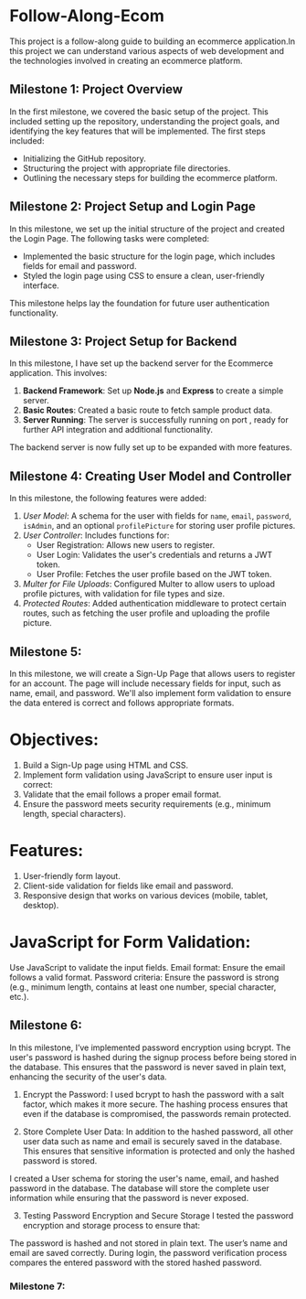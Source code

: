 # Follow-Along-Ecom

This project is a follow-along guide to building an ecommerce application.In this project we can understand various aspects of web development and the technologies involved in creating an ecommerce platform.

## Milestone 1: Project Overview

In the first milestone, we covered the basic setup of the project. This included setting up the repository, understanding the project goals, and identifying the key features that will be implemented. The first steps included:
- Initializing the GitHub repository.
- Structuring the project with appropriate file directories.
- Outlining the necessary steps for building the ecommerce platform.

## Milestone 2: Project Setup and Login Page

In this milestone, we set up the initial structure of the project and created the Login Page. The following tasks were completed:
- Implemented the basic structure for the login page, which includes fields for email and password.
- Styled the login page using CSS to ensure a clean, user-friendly interface.

This milestone helps lay the foundation for future user authentication functionality.

## Milestone 3: Project Setup for Backend

In this milestone, I have set up the backend server for the Ecommerce application. This involves:

1. **Backend Framework**: Set up **Node.js** and **Express** to create a simple server.
2. **Basic Routes**: Created a basic route to fetch sample product data.
3. **Server Running**: The server is successfully running on port , ready for further API integration and additional functionality.

The backend server is now fully set up to be expanded with more features.

## Milestone 4: Creating User Model and Controller

In this milestone, the following features were added:

1. *User Model*: A schema for the user with fields for `name`, `email`, `password`, `isAdmin`, and an optional `profilePicture` for storing user profile pictures.
2. *User Controller*: Includes functions for:
   - User Registration: Allows new users to register.
   - User Login: Validates the user's credentials and returns a JWT token.
   - User Profile: Fetches the user profile based on the JWT token.
3. *Multer for File Uploads*: Configured Multer to allow users to upload profile pictures, with validation for file types and size.
4. *Protected Routes*: Added authentication middleware to protect certain routes, such as fetching the user profile and uploading the profile picture.

## Milestone 5:

In this milestone, we will create a Sign-Up Page that allows users to register for an account. The page will include necessary fields for input, such as name, email, and password. We'll also implement form validation to ensure the data entered is correct and follows appropriate formats.

# Objectives:
1. Build a Sign-Up page using HTML and CSS.
2. Implement form validation using JavaScript to ensure user input is correct:
3. Validate that the email follows a proper email format.
4. Ensure the password meets security requirements (e.g., minimum length, special characters).

# Features:
1. User-friendly form layout.
2. Client-side validation for fields like email and password.
3. Responsive design that works on various devices (mobile, tablet, desktop).

# JavaScript for Form Validation:
Use JavaScript to validate the input fields. 
Email format: Ensure the email follows a valid format.
Password criteria: Ensure the password is strong (e.g., minimum length, contains at least one number, special character, etc.).


## Milestone 6:

In this milestone, I’ve implemented password encryption using bcrypt. The user's password is hashed during the signup process before being stored in the database. This ensures that the password is never saved in plain text, enhancing the security of the user's data.

1. Encrypt the Password:
I used bcrypt to hash the password with a salt factor, which makes it more secure.
The hashing process ensures that even if the database is compromised, the passwords remain protected.

2. Store Complete User Data:
In addition to the hashed password, all other user data such as name and email is securely saved in the database. This ensures that sensitive information is protected and only the hashed password is stored.

I created a User schema for storing the user's name, email, and hashed password in the database.
The database will store the complete user information while ensuring that the password is never exposed.

3. Testing Password Encryption and Secure Storage
I tested the password encryption and storage process to ensure that:

The password is hashed and not stored in plain text.
The user’s name and email are saved correctly.
During login, the password verification process compares the entered password with the stored hashed password.

### Milestone 7: